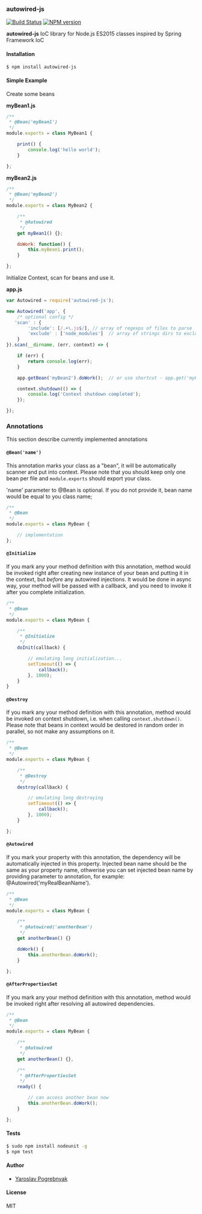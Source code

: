 ### autowired-js

[![Build Status](https://travis-ci.org/yyyar/autowired-js.svg?branch=master)](https://travis-ci.org/yyyar/autowired-js) [![NPM version](https://badge.fury.io/js/autowired-js.svg)](http://badge.fury.io/js/autowired-js)

**autowired-js** IoC library for Node.js ES2015 classes inspired by Spring Framework IoC

#### Installation
```bash
$ npm install autowired-js
```

#### Simple Example
Create some beans

**myBean1.js**
```javascript
/**
 * @Bean('myBean1')
 */
module.exports = class MyBean1 {

    print() {
        console.log('hello world');
    }

};
```

**myBean2.js**
```javascript
/**
 * @Bean('myBean2')
 */
module.exports = class MyBean2 {

    /**
     * @Autowired
     */
    get myBean1() {};

    doWork: function() {
        this.myBean1.print();
    }

};
```

Initialize Context, scan for beans and use it.

**app.js**
```javascript
var Autowired = require('autowired-js');

new Autowired('app', {
    /* optional config */
   'scan' : {
        'include': [/.+\.js$/], // array of regexps of files to parse
        'exclude' : ['node_modules']  // array of strings dirs to exclude
    }
}).scan(__dirname, (err, context) => {

    if (err) {
        return console.log(err);
    }

    app.getBean('myBean2').doWork();  // or use shortcut - app.get('myBean2')

    context.shutdown(() => {
        console.log('Context shutdown completed');
    });

});
```

### Annotations
This section describe currently implemented annotations

#### `@Bean('name')`
This annotation marks your class as a "bean", it will be
automatically scanner and put into context. Please note that
you should keep only one bean per file and `module.exports` should
export your class.

'name' parameter to @Bean is optional. If you do not provide it, bean
name would be equal to you class name;

```javascript
/**
 * @Bean
 */
module.exports = class MyBean {

    // implementation
};
```

#### `@Initialize`
If you mark any your method definition with this annotation,
method would be invoked right after creating new instance of your bean
and putting it in the context, but *before* any autowired injections.
It would be done in async way, your method will be passed with a callback,
and you need to invoke it after you complete initialization.

```javascript
/**
 * @Bean
 */
module.exports = class MyBean {

    /**
     * @Initialize
     */
    doInit(callback) {

        // emulating long initialization...
        setTimeout(() => {
            callback();
        }, 1000);
    }
}
```

#### `@Destroy`
If you mark any your method definition with this annotation,
method would be invoked on context shutdown, i.e. when calling `context.shutdown()`.
Please note that beans in context would be destored in random order in parallel, so not make any assumptions on it.

```javascript
/**
 * @Bean
 */
module.exports = class MyBean {

    /**
     * @Destroy
     */
    destroy(callback) {

        // emulating long destroying
        setTimeout(() => {
            callback();
        }, 1000);
    }

};
```

#### `@Autowired`
If you mark your property with this annotation, the dependency 
will be automatically injected in this property. Injected bean name should be
the same as your property name, othwerise you can set injected bean name by
providing parameter to annotation, for example: @Autowired('myRealBeanName').

```javascript
/**
 * @Bean
 */
module.exports = class MyBean {

    /**
     * @Autowired('anotherBean')
     */
    get anotherBean() {}

    doWork() {
        this.anotherBean.doWork();
    }

};
```

#### `@AfterPropertiesSet`
If you mark any your method definition with this annotation,
method would be invoked right after resolving all autowired dependencies.

```javascript
/**
 * @Bean
 */
module.exports = class MyBean {

    /**
     * @Autowired
     */
    get anotherBean() {},

    /**
     * @AfterPropertiesSet
     */
    ready() {

        // can access another bean now
        this.anotherBean.doWork();
    }

};
```

#### Tests
```bash
$ sudo npm install nodeunit -g
$ npm test
```

#### Author
* [Yaroslav Pogrebnyak](https://github.com/yyyar/)

#### License
MIT
